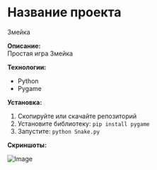 # Название проекта 
Змейка

**Описание:**  
Простая игра Змейка

**Технологии:**  
- Python 
- Pygame
 

**Установка:**  
1. Скопируйте или скачайте репозиторий
2. Установите библиотеку: `pip install pygame`  
3. Запустите: `python Snake.py`  

**Скриншоты:**  

![Image](https://github.com/user-attachments/assets/6a6a0d40-99c5-43ee-a304-ddb47b469019)
